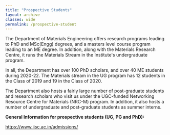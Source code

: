 ```yaml
---
title: "Prospective Students"
layout: archive
classes: wide
permalink: /prospective-student
---
```

The Department of Materials Engineering offers research programs leading to PhD and MSc(Engg) degrees, and a masters level course program leading to an ME degree. In addition, along with the Materials Research Centre, it runs the Materials Stream in the Institute's undergraduate program.

In all, the Department has over 100 PhD scholars, and over 40 ME students during 2020-22. The Materials stream in the UG program has 12 students in the Class of 2019 and 19 in the Class of 2020.

The Department also hosts a fairly large number of post-graduate students and research scholars who visit us under the UGC-funded Networking Resource Centre for Materials (NRC-M) program. In addition, it also hosts a number of undergraduate and post-graduate students as summer interns. 

<b>General Information for prospective students (UG, PG and PhD):</b>

<a href="https://www.iisc.ac.in/admissions/">https://www.iisc.ac.in/admissions/</a>